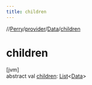 ```yaml
---
title: children
---
```

//[Perry](../../../index.html)/[provider](../index.html)/[Data](index.html)/[children](children.html)



# children



[jvm]\
abstract val [children](children.html): [List](https://kotlinlang.org/api/latest/jvm/stdlib/kotlin.collections/-list/index.html)&lt;[Data](index.html)&gt;




